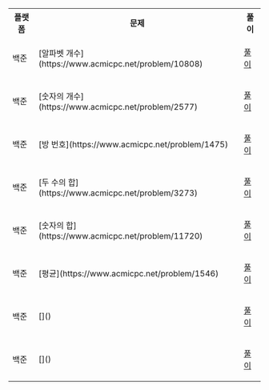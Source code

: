 <table>
<tr>
<th>플랫폼</th>
<th>문제</th>
<th>풀이</th>
</tr>

<tr>
<td>백준</td>
<td>[알파벳 개수](https://www.acmicpc.net/problem/10808)</td>
<td>

[풀이](./baekjoon_10808)</td>

</tr>

<tr>
<td>백준</td>
<td>[숫자의 개수](https://www.acmicpc.net/problem/2577)</td>
<td>

[풀이]()</td>

</tr>

<tr>
<td>백준</td>
<td>[방 번호](https://www.acmicpc.net/problem/1475)</td>
<td>

[풀이]()</td>

</tr>

<tr>
<td>백준</td>
<td>[두 수의 합](https://www.acmicpc.net/problem/3273)</td>
<td>

[풀이]()</td>

</tr>

<tr>
<td>백준</td>
<td>[숫자의 합](https://www.acmicpc.net/problem/11720)</td>
<td>

[풀이]()</td>

</tr>

<tr>
<td>백준</td>
<td>[평균](https://www.acmicpc.net/problem/1546)</td>
<td>

[풀이]()</td>

</tr>

<tr>
<td>백준</td>
<td>[]()</td>
<td>

[풀이]()</td>

</tr>

<tr>
<td>백준</td>
<td>[]()</td>
<td>

[풀이]()</td>

</tr>

</table>
